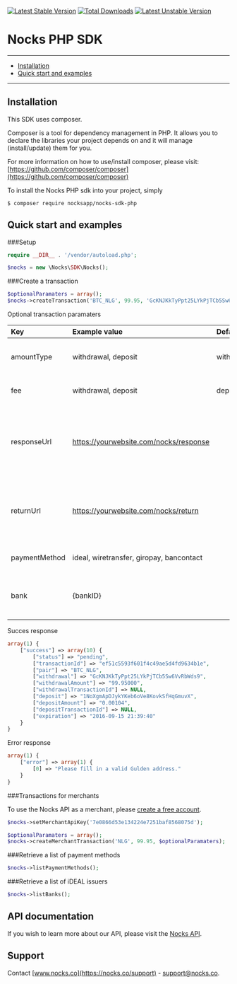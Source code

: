 [![Latest Stable Version](https://poser.pugx.org/nocksapp/nocks-sdk-php/v/stable)](https://packagist.org/packages/nocksapp/nocks-sdk-php)
[![Total Downloads](https://poser.pugx.org/nocksapp/nocks-sdk-php/downloads)](https://packagist.org/packages/nocksapp/nocks-sdk-php)
[![Latest Unstable Version](https://poser.pugx.org/nocksapp/nocks-sdk-php/v/unstable)](https://packagist.org/packages/nocksapp/nocks-sdk-php)

# Nocks PHP SDK

---

- [Installation](#installation)
- [Quick start and examples](#quick-start-and-examples)

---

## Installation

This SDK uses composer.

Composer is a tool for dependency management in PHP. It allows you to declare the libraries your project depends on and it will manage (install/update) them for you.

For more information on how to use/install composer, please visit: [https://github.com/composer/composer](https://github.com/composer/composer)

To install the Nocks PHP sdk into your project, simply

```
$ composer require nocksapp/nocks-sdk-php
```

## Quick start and examples

###Setup

```php
require __DIR__ . '/vendor/autoload.php';

$nocks = new \Nocks\SDK\Nocks();
```

###Create a transaction

```php
$optionalParamaters = array();
$nocks->createTransaction('BTC_NLG', 99.95, 'GcKNJKkTyPpt25LYkPjTCb5Sw6VvRbWds9', $optionalParamaters);
```

Optional transaction paramaters

| Key | Example value | Default | Description |
| :--- | :--- | :--- | :--- |
| amountType | withdrawal, deposit | withdrawal | Amount is provided for withdrawal or deposit. |
| fee | withdrawal, deposit | deposit | Apply fee on withdrawal or deposit |
| responseUrl | https://yourwebsite.com/nocks/response | | Will be called with a POST value 'transactionId' when the status of a transaction changes. |
| returnUrl | https://yourwebsite.com/nocks/return | | URL where the customer is supposed to return to after the payment is completed. |
| paymentMethod | ideal, wiretransfer, giropay, bancontact | | Only to be used with EUR_* pairs |
| bank | {bankID} | | Only to be used with iDEAL. Can be retrieved by [iDEAL issuers](#retrieve-a-list-of-ideal-issuers) |

Succes response

```php
array(1) {
	["success"] => array(10) {
		["status"] => "pending",
		["transactionId"] => "ef51c5593f601f4c49ae5d4fd9634b1e",
		["pair"] => "BTC_NLG",
		["withdrawal"] => "GcKNJKkTyPpt25LYkPjTCb5Sw6VvRbWds9",
		["withdrawalAmount"] => "99.95000",
		["withdrawalTransactionId"] => NULL,
		["deposit"] => "1NoXgmApDJykYKeb6oVe8KovkSfHqGmuvX",
		["depositAmount"] => "0.00104",
		["depositTransactionId"] => NULL,
		["expiration"] => "2016-09-15 21:39:40"
	}
}
```

Error response

```php
array(1) {
	["error"] => array(1) {
		[0] => "Please fill in a valid Gulden address."
	}
}
```

###Transactions for merchants

To use the Nocks API as a merchant, please [create a free account](https://nocks.co/user/register).

```php
$nocks->setMerchantApiKey('7e0866d53e134224e7251baf8568075d');

$optionalParamaters = array();
$nocks->createMerchantTransaction('NLG', 99.95, $optionalParamaters);
```

###Retrieve a list of payment methods

```php
$nocks->listPaymentMethods();
```

###Retrieve a list of iDEAL issuers

```php
$nocks->listBanks();
```

## API documentation
If you wish to learn more about our API, please visit the [Nocks API](https://nocks.co/api).

## Support
Contact [www.nocks.co](https://nocks.co/support) - [support@nocks.co](mailto:support@nocks.co).
